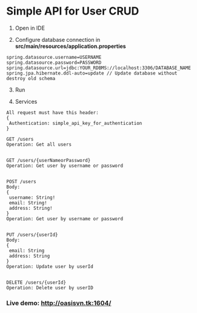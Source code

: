 # Simple API for User CRUD
 
1. Open in IDE

2. Configure database connection in **src/main/resources/application.properties**

```
spring.datasource.username=USERNAME
spring.datasource.password=PASSWORD
spring.datasource.url=jdbc:YOUR_RDBMS://localhost:3306/DATABASE_NAME
spring.jpa.hibernate.ddl-auto=update // Update database without destroy old schema
```

3. Run


4. Services

```
All request must have this header:
{
 Authentication: simple_api_key_for_authentication
}

GET /users 
Operation: Get all users


GET /users/{userNameorPassword}
Operation: Get user by username or password


POST /users
Body:
{
 username: String!
 email: String!
 address: String!
}
Operation: Get user by username or password


PUT /users/{userId}
Body:
{
 email: String
 address: String
}
Operation: Update user by userId


DELETE /users/{userId}
Operation: Delete user by userID
```

### Live demo: http://oasisvn.tk:1604/
